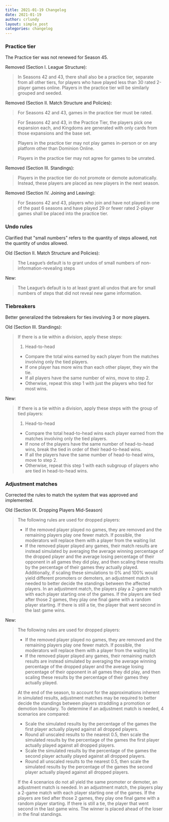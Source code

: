 ```yaml
---
title: 2021-01-19 Changelog
date: 2021-01-19
author: crlundy
layout: simple_post
categories: changelog
---
```

### Practice tier

The Practice tier was not renewed for Season 45.

Removed (Section I. League Structure):

> In Seasons 42 and 43, there shall also be a practice tier, separate from all other tiers, for players who have played less than 30 rated 2-player games online. Players in the practice tier will be similarly grouped and seeded.

Removed (Section II. Match Structure and Policies):

> For Seasons 42 and 43, games in the practice tier must be rated.

> For Seasons 42 and 43, in the Practice Tier, the players pick one expansion each, and Kingdoms are generated with only cards from those expansions and the base set.

> Players in the practice tier may not play games in-person or on any platform other than Dominion Online.

> Players in the practice tier may not agree for games to be unrated.

Removed (Section III. Standings):

> Players in the practice tier do not promote or demote automatically. Instead, these players are placed as new players in the next season.

Removed (Section IV. Joining and Leaving):

> For Seasons 42 and 43, players who join and have not played in one of the past 6 seasons and have played 29 or fewer rated 2-player games shall be placed into the practice tier.


### Undo rules

Clarified that "small numbers" refers to the quantity of steps allowed, not the quantity of undos allowed.

Old (Section II. Match Structure and Policies):

> The League’s default is to grant undos of small numbers of non-information-revealing steps

New:

> The League’s default is to at least grant all undos that are for small numbers of steps that did not reveal new game information.


### Tiebreakers

Better generalized the tiebreakers for ties involving 3 or more players.

Old (Section III. Standings):
> If there is a tie within a division, apply these steps:
> 1. Head-to-head
> * Compare the total wins earned by each player from the matches involving only the tied players.
> * If one player has more wins than each other player, they win the tie.
> * If all players have the same number of wins, move to step 2.
> * Otherwise, repeat this step 1 with just the players who tied for most wins.

New:
>If there is a tie within a division, apply these steps with the group of tied players:
> 1. Head-to-head
> * Compare the total head-to-head wins each player earned from the matches involving only the tied players.
> * If none of the players have the same number of head-to-head wins, break the tied in order of their head-to-head wins.
> * If all the players have the same number of head-to-head wins, move to step 2.
> * Otherwise, repeat this step 1 with each subgroup of players who are tied in head-to-head wins.


### Adjustment matches

Corrected the rules to match the system that was approved and implemented.

Old (Section IX. Dropping Players Mid-Season)

> The following rules are used for dropped players:
> * If the removed player played no games, they are removed and the remaining players play one fewer match. If possible, the moderators will replace them with a player from the waiting list
> * If the removed player played any games, their match results are instead simulated by averaging the average winning percentage of the dropped player and the average losing percentage of their opponent in all games they did play, and then scaling these results by the percentage of their games they actually played. Additionally, if scaling these simulations to 0% and 100% would yield different promoters or demoters, an adjustment match is needed to better decide the standings between the affected players. In an adjustment match, the players play a 2-game match with each player starting one of the games. If the players are tied after those 2 games, they play one final game with a random player starting. If there is still a tie, the player that went second in the last game wins.

New:

>The following rules are used for dropped players:
> * If the removed player played no games, they are removed and the remaining players play one fewer match. If possible, the moderators will replace them with a player from the waiting list
> * If the removed player played any games, their remaining match results are instead simulated by averaging the average winning percentage of the dropped player and the average losing percentage of their opponent in all games they did play, and then scaling these results by the percentage of their games they actually played.
>
> At the end of the season, to account for the approximations inherent in simulated results, adjustment matches may be required to better decide the standings between players straddling a promotion or demotion boundary. To determine if an adjustment match is needed, 4 scenarios are compared:
> * Scale the simulated results by the percentage of the games the first player actually played against all dropped players.
> * Round all unscaled results to the nearest 0.5, then scale the simulated results by the percentage of the games the first player actually played against all dropped players.
> * Scale the simulated results by the percentage of the games the second player actually played against all dropped players.
> * Round all unscaled results to the nearest 0.5, then scale the simulated results by the percentage of the games the second player actually played against all dropped players.
>
> If the 4 scenarios do not all yield the same promoter or demoter, an adjustment match is needed. In an adjustment match, the players play a 2-game match with each player starting one of the games. If the players are tied after those 2 games, they play one final game with a random player starting. If there is still a tie, the player that went second in the last game wins. The winner is placed ahead of the loser in the final standings.

